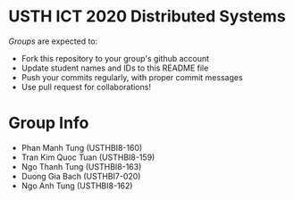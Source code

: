 USTH ICT 2020 Distributed Systems
=====================================

*Groups* are expected to:

* Fork this repository to your group's github account
* Update student names and IDs to this README file
* Push your commits regularly, with proper commit messages
* Use pull request for collaborations!

Group Info
=======================

* Phan Manh Tung (USTHBI8-160)
* Tran Kim Quoc Tuan (USTHBI8-159)
* Ngo Thanh Tung (USTHBI8-163)
* Duong Gia Bach (USTHBI7-020)
* Ngo Anh Tung (USTHBI8-162)

